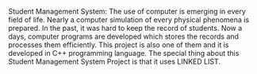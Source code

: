 Student Management System:
	The use of computer is emerging in every field of life. Nearly a computer simulation of every physical phenomena is prepared. In the past, it was hard to keep the record of students. Now a days, computer programs are developed which stores the records and processes them efficiently.
This project is also one of them and it is developed in C++ programming language.
The special thing about this Student Management System Project is that it uses LINKED LIST.
